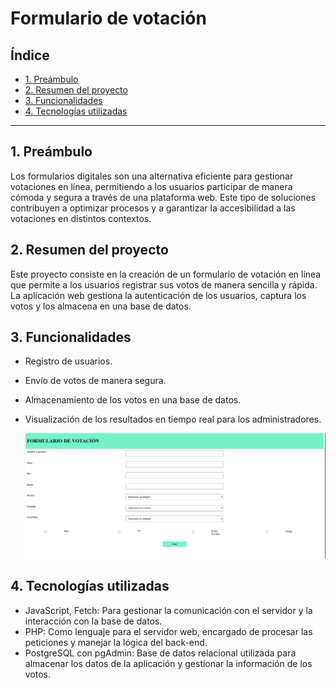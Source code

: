 # Formulario de votación 

## Índice

* [1. Preámbulo](#1-preámbulo)
* [2. Resumen del proyecto](#2-resumen-del-proyecto)
* [3. Funcionalidades](#3-funcionalidades)
* [4. Tecnologías utilizadas](#4-tecnologías-utilizadas)



***

## 1. Preámbulo

 Los formularios digitales son una alternativa eficiente para gestionar votaciones en línea, permitiendo a 
 los usuarios participar de manera cómoda y segura a través de una plataforma web. Este tipo de soluciones 
 contribuyen a optimizar procesos y a garantizar la accesibilidad a las votaciones en distintos contextos.

## 2. Resumen del proyecto
 Este proyecto consiste en la creación de un formulario de votación en línea que permite a los usuarios 
 registrar sus votos de manera sencilla y rápida. La aplicación web gestiona la 
 autenticación de los usuarios, captura los votos y los almacena en una base de datos.

 
## 3. Funcionalidades
- Registro de usuarios.
- Envío de votos de manera segura.
- Almacenamiento de los votos en una base de datos.
- Visualización de los resultados en tiempo real para los administradores.

   ![](./form.png)
  


## 4. Tecnologías utilizadas

- JavaScript, Fetch: Para gestionar la comunicación con el servidor y la interacción con la base de datos.
- PHP: Como lenguaje para el servidor web, encargado de procesar las peticiones y manejar la lógica del back-end.
- PostgreSQL con pgAdmin: Base de datos relacional utilizada para almacenar los datos de la aplicación y gestionar la información de los votos.







